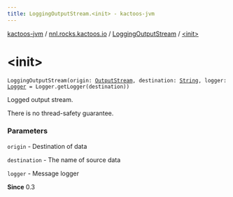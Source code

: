 ```yaml
---
title: LoggingOutputStream.<init> - kactoos-jvm
---
```


[kactoos-jvm](../../index.html) / [nnl.rocks.kactoos.io](../index.html) / [LoggingOutputStream](index.html) / [&lt;init&gt;](./-init-.html)

# &lt;init&gt;

`LoggingOutputStream(origin: `[`OutputStream`](http://docs.oracle.com/javase/8/docs/api/java/io/OutputStream.html)`, destination: `[`String`](https://kotlinlang.org/api/latest/jvm/stdlib/kotlin/-string/index.html)`, logger: `[`Logger`](http://docs.oracle.com/javase/8/docs/api/java/util/logging/Logger.html)` = Logger.getLogger(destination))`

Logged output stream.

There is no thread-safety guarantee.

### Parameters

`origin` - Destination of data

`destination` - The name of source data

`logger` - Message logger

**Since**
0.3

